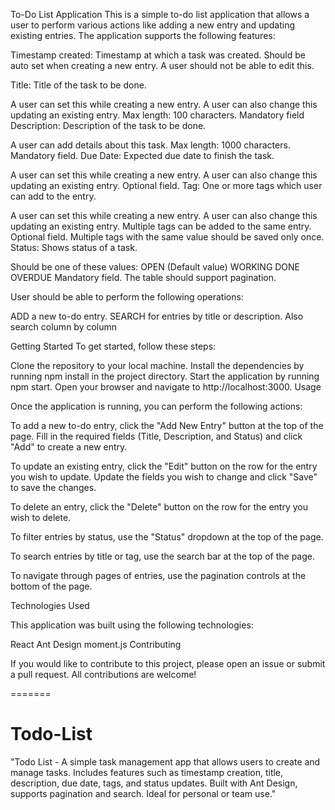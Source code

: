 To-Do List Application
This is a simple to-do list application that allows a user to perform various actions like adding a new entry and updating existing entries. The application supports the following features:

Timestamp created: Timestamp at which a task was created. Should be auto set when creating a new entry. A user should not be able to edit this.

Title: Title of the task to be done.

A user can set this while creating a new entry. A user can also change this updating an existing entry.
Max length: 100 characters.
Mandatory field
Description: Description of the task to be done.

A user can add details about this task.
Max length: 1000 characters.
Mandatory field.
Due Date: Expected due date to finish the task.

A user can set this while creating a new entry. A user can also change this updating an existing entry.
Optional field.
Tag: One or more tags which user can add to the entry.

A user can set this while creating a new entry. A user can also change this updating an existing entry.
Multiple tags can be added to the same entry.
Optional field.
Multiple tags with the same value should be saved only once.
Status: Shows status of a task.

Should be one of these values:
OPEN (Default value)
WORKING
DONE
OVERDUE
Mandatory field.
The table should support pagination.

User should be able to perform the following operations:

ADD a new to-do entry.
SEARCH for entries by title or description.
Also search column by column

Getting Started
To get started, follow these steps:

Clone the repository to your local machine.
Install the dependencies by running npm install in the project directory.
Start the application by running npm start.
Open your browser and navigate to http://localhost:3000.
Usage

Once the application is running, you can perform the following actions:

To add a new to-do entry, click the "Add New Entry" button at the top of the page. Fill in the required fields (Title, Description, and Status) and click "Add" to create a new entry.

To update an existing entry, click the "Edit" button on the row for the entry you wish to update. Update the fields you wish to change and click "Save" to save the changes.

To delete an entry, click the "Delete" button on the row for the entry you wish to delete.

To filter entries by status, use the "Status" dropdown at the top of the page.

To search entries by title or tag, use the search bar at the top of the page.

To navigate through pages of entries, use the pagination controls at the bottom of the page.

Technologies Used

This application was built using the following technologies:

React
Ant Design
moment.js
Contributing

If you would like to contribute to this project, please open an issue or submit a pull request. All contributions are welcome!



=======
# Todo-List
"Todo List - A simple task management app that allows users to create and manage tasks. Includes features such as timestamp creation, title, description, due date, tags, and status updates. Built with Ant Design, supports pagination and search. Ideal for personal or team use."
